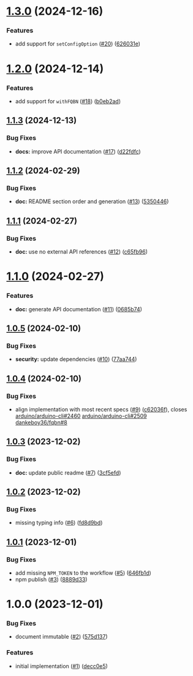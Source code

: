 # [1.3.0](https://github.com/dankeboy36/fqbn/compare/1.2.0...1.3.0) (2024-12-16)


### Features

* add support for `setConfigOption` ([#20](https://github.com/dankeboy36/fqbn/issues/20)) ([626031e](https://github.com/dankeboy36/fqbn/commit/626031e66ef526238f04a69cb5c97050bfc43b39))

# [1.2.0](https://github.com/dankeboy36/fqbn/compare/1.1.3...1.2.0) (2024-12-14)


### Features

* add support for `withFQBN` ([#18](https://github.com/dankeboy36/fqbn/issues/18)) ([b0eb2ad](https://github.com/dankeboy36/fqbn/commit/b0eb2ad3c395c5b4456e255006a5f46408c61a02))

## [1.1.3](https://github.com/dankeboy36/fqbn/compare/1.1.2...1.1.3) (2024-12-13)


### Bug Fixes

* **docs:** improve API documentation ([#17](https://github.com/dankeboy36/fqbn/issues/17)) ([d22fdfc](https://github.com/dankeboy36/fqbn/commit/d22fdfcdf056dfdc4bc1a64854b1444c6ba04d8c))

## [1.1.2](https://github.com/dankeboy36/fqbn/compare/1.1.1...1.1.2) (2024-02-29)


### Bug Fixes

* **doc:** README section order and generation ([#13](https://github.com/dankeboy36/fqbn/issues/13)) ([5350446](https://github.com/dankeboy36/fqbn/commit/53504462066893adc384df494df9b5995d2414ef))

## [1.1.1](https://github.com/dankeboy36/fqbn/compare/1.1.0...1.1.1) (2024-02-27)


### Bug Fixes

* **doc:** use no external API references ([#12](https://github.com/dankeboy36/fqbn/issues/12)) ([c65fb96](https://github.com/dankeboy36/fqbn/commit/c65fb96509c84561c5c810a8ced613ef4c70f593))

# [1.1.0](https://github.com/dankeboy36/fqbn/compare/1.0.5...1.1.0) (2024-02-27)


### Features

* **doc:** generate API documentation ([#11](https://github.com/dankeboy36/fqbn/issues/11)) ([0685b74](https://github.com/dankeboy36/fqbn/commit/0685b74d1dac6cb6c3cb7e0fc18a61e7985272fe))

## [1.0.5](https://github.com/dankeboy36/fqbn/compare/1.0.4...1.0.5) (2024-02-10)


### Bug Fixes

* **security:** update dependencies ([#10](https://github.com/dankeboy36/fqbn/issues/10)) ([77aa744](https://github.com/dankeboy36/fqbn/commit/77aa7448071a86419426291763ac647de48e6058))

## [1.0.4](https://github.com/dankeboy36/fqbn/compare/1.0.3...1.0.4) (2024-02-10)


### Bug Fixes

* align implementation with most recent specs ([#9](https://github.com/dankeboy36/fqbn/issues/9)) ([c62036f](https://github.com/dankeboy36/fqbn/commit/c62036f3b27dafde2b51cd5216a49550ab91bc44)), closes [arduino/arduino-cli#2460](https://github.com/arduino/arduino-cli/issues/2460) [arduino/arduino-cli#2509](https://github.com/arduino/arduino-cli/issues/2509) [dankeboy36/fqbn#8](https://github.com/dankeboy36/fqbn/issues/8)

## [1.0.3](https://github.com/dankeboy36/fqbn/compare/1.0.2...1.0.3) (2023-12-02)


### Bug Fixes

* **doc:** update public readme ([#7](https://github.com/dankeboy36/fqbn/issues/7)) ([3cf5efd](https://github.com/dankeboy36/fqbn/commit/3cf5efd23825f2ff073b7a394ce4349bb9234b90))

## [1.0.2](https://github.com/dankeboy36/fqbn/compare/1.0.1...1.0.2) (2023-12-02)


### Bug Fixes

* missing typing info ([#6](https://github.com/dankeboy36/fqbn/issues/6)) ([fd8d9bd](https://github.com/dankeboy36/fqbn/commit/fd8d9bdc495ae824f72fc4b1ebeb4284b091d6a1))

## [1.0.1](https://github.com/dankeboy36/fqbn/compare/1.0.0...1.0.1) (2023-12-01)


### Bug Fixes

* add missing `NPM_TOKEN` to the workflow ([#5](https://github.com/dankeboy36/fqbn/issues/5)) ([646fb1d](https://github.com/dankeboy36/fqbn/commit/646fb1d9881217768fde265c2a09948df2726484))
* npm publish ([#3](https://github.com/dankeboy36/fqbn/issues/3)) ([8889d33](https://github.com/dankeboy36/fqbn/commit/8889d3364c4a128eaebc82f78a3a5dbe2abf609b))

# 1.0.0 (2023-12-01)


### Bug Fixes

* document immutable ([#2](https://github.com/dankeboy36/fqbn/issues/2)) ([575d137](https://github.com/dankeboy36/fqbn/commit/575d13765dbcc84a0d7c3d711d56b19573af950c))


### Features

* initial implementation ([#1](https://github.com/dankeboy36/fqbn/issues/1)) ([decc0e5](https://github.com/dankeboy36/fqbn/commit/decc0e5db881ec0fbbc8a3e68e4cfb019006e5a4))
